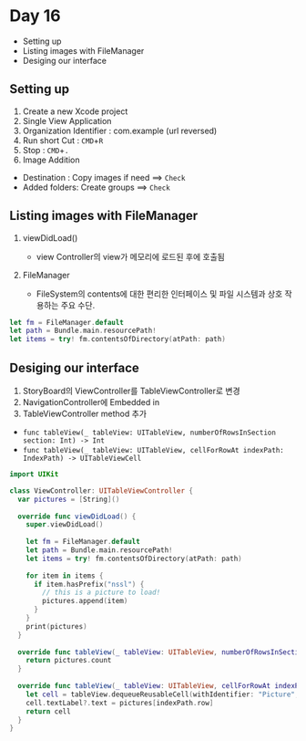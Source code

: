 # Day 16

* Setting up
* Listing images with FileManager
* Desiging our interface

## Setting up

1. Create a new Xcode project
2. Single View Application
3. Organization Identifier : com.example (url reversed)
4. Run short Cut : `CMD`+`R`
5. Stop : `CMD`+`.`
6. Image Addition
  * Destination : Copy images if need ==> `Check`
  * Added folders: Create groups ==> `Check`

## Listing images with FileManager

1. viewDidLoad()

	- view Controller의 view가 메모리에 로드된 후에 호출됨

2. FileManager
   - FileSystem의 contents에 대한 편리한 인터페이스 및 파일 시스템과 상호 작용하는 주요 수단.


```Swift
let fm = FileManager.default
let path = Bundle.main.resourcePath!
let items = try! fm.contentsOfDirectory(atPath: path)
```

## Desiging our interface

1. StoryBoard의 ViewController를 TableViewController로 변경
2. NavigationController에 Embedded in
3. TableViewController method 추가 
  * `func tableView(_ tableView: UITableView, numberOfRowsInSection section: Int) -> Int`
  * `func tableView(_ tableView: UITableView, cellForRowAt indexPath: IndexPath) -> UITableViewCell`

  
```Swift
import UIKit

class ViewController: UITableViewController {
  var pictures = [String]()
  
  override func viewDidLoad() {
    super.viewDidLoad()
    
    let fm = FileManager.default
    let path = Bundle.main.resourcePath!
    let items = try! fm.contentsOfDirectory(atPath: path)
    
    for item in items {
      if item.hasPrefix("nssl") {
        // this is a picture to load!
        pictures.append(item)
      }
    }
    print(pictures)
  }
  
  override func tableView(_ tableView: UITableView, numberOfRowsInSection section: Int) -> Int {
    return pictures.count
  }
  
  override func tableView(_ tableView: UITableView, cellForRowAt indexPath: IndexPath) -> UITableViewCell {
    let cell = tableView.dequeueReusableCell(withIdentifier: "Picture", for: indexPath)
    cell.textLabel?.text = pictures[indexPath.row]
    return cell
  }
}
```
